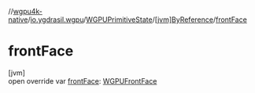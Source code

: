 //[wgpu4k-native](../../../../index.md)/[io.ygdrasil.wgpu](../../index.md)/[WGPUPrimitiveState](../index.md)/[[jvm]ByReference](index.md)/[frontFace](front-face.md)

# frontFace

[jvm]\
open override var [frontFace](front-face.md): [WGPUFrontFace](../../-w-g-p-u-front-face/index.md)